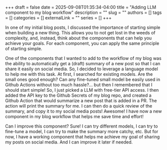 +++ 
draft = false
date = 2025-09-08T01:35:34-04:00
title = "Adding LLM component to my blog workflow"
description = ""
slug = ""
authors = []
tags = []
categories = []
externalLink = ""
series = []
+++

In one of my initial blog posts, I discussed the importance of starting simple when building a new thing. This allows you to not get lost in the weeds of complexity, and, instead, think about the components that can help you achieve your goals. For each component, you can apply the same principle of starting simple. 

One of the components that I wanted to add to the workflow of my blog was the ability to automatically get a (draft) summary of a new post so that I can share it easily on social media. So, I decided to leverage a language model to help me with this task. At first, I searched for existing models. Are the small ones good enough? Can any fine-tuned small model be easily used in Github Actions without too much hassle?... but then I remembered that I should start simple! So, I just picked a LLM with free-tier API access. I then added the API key to the Github Secrets of my blog repo, and created a Github Action that would summarize a new post that is added in a PR. The action will print the summary for me. I can then do a quick review of the summary, and copy it to my social media posts! Awesome! I have now a new component in my blog workflow that helps me save time and effort! 

Can I improve this component? Sure! I can try different models, I can try to fine-tune a model, I can try to make the summary more catchy, etc. But for now, I have a working component that helps me achieve my goal of sharing my posts on social media. And I can improve it later if needed.